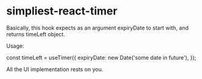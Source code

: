 # simpliest-react-timer

Basically, this hook expects as an argument expiryDate to start with, and returns timeLeft object.

Usage: 

  const timeLeft = useTimer({
    expiryDate: new Date('some date in future'),
  });

All the UI implementation rests on you.